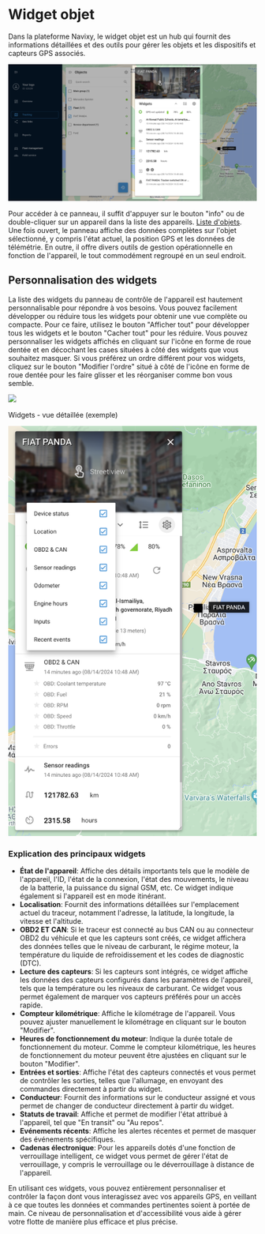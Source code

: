 # Widget objet

Dans la plateforme Navixy, le widget objet est un hub qui fournit des informations détaillées et des outils pour gérer les objets et les dispositifs et capteurs GPS associés.

![image-20240814-165933.png](../../../guide-de-litilizateur/suivi-par-gps/liste-des-objets/attachments/image-20240814-165933.png)

Pour accéder à ce panneau, il suffit d'appuyer sur le bouton "info" ou de double-cliquer sur un appareil dans la liste des appareils. [Liste d'objets](../../../../../wiki/pages/createpage.action). Une fois ouvert, le panneau affiche des données complètes sur l'objet sélectionné, y compris l'état actuel, la position GPS et les données de télémétrie. En outre, il offre divers outils de gestion opérationnelle en fonction de l'appareil, le tout commodément regroupé en un seul endroit.

## Personnalisation des widgets

La liste des widgets du panneau de contrôle de l'appareil est hautement personnalisable pour répondre à vos besoins. Vous pouvez facilement développer ou réduire tous les widgets pour obtenir une vue complète ou compacte. Pour ce faire, utilisez le bouton "Afficher tout" pour développer tous les widgets et le bouton "Cacher tout" pour les réduire. Vous pouvez personnaliser les widgets affichés en cliquant sur l'icône en forme de roue dentée et en décochant les cases situées à côté des widgets que vous souhaitez masquer. Si vous préférez un ordre différent pour vos widgets, cliquez sur le bouton "Modifier l'ordre" situé à côté de l'icône en forme de roue dentée pour les faire glisser et les réorganiser comme bon vous semble.

![](https://squaregps.atlassian.net/wiki/images/icons/grey_arrow_down.png)

Widgets - vue détaillée (exemple)

![image-20240814-170255.png](../../../guide-de-litilizateur/suivi-par-gps/liste-des-objets/attachments/image-20240814-170255.png)

### Explication des principaux widgets

* **État de l'appareil**: Affiche des détails importants tels que le modèle de l'appareil, l'ID, l'état de la connexion, l'état des mouvements, le niveau de la batterie, la puissance du signal GSM, etc. Ce widget indique également si l'appareil est en mode itinérant.
* **Localisation**: Fournit des informations détaillées sur l'emplacement actuel du traceur, notamment l'adresse, la latitude, la longitude, la vitesse et l'altitude.
* **OBD2 ET CAN**: Si le traceur est connecté au bus CAN ou au connecteur OBD2 du véhicule et que les capteurs sont créés, ce widget affichera des données telles que le niveau de carburant, le régime moteur, la température du liquide de refroidissement et les codes de diagnostic (DTC).
* **Lecture des capteurs**: Si les capteurs sont intégrés, ce widget affiche les données des capteurs configurés dans les paramètres de l'appareil, tels que la température ou les niveaux de carburant. Ce widget vous permet également de marquer vos capteurs préférés pour un accès rapide.
* **Compteur kilométrique**: Affiche le kilométrage de l'appareil. Vous pouvez ajuster manuellement le kilométrage en cliquant sur le bouton "Modifier".
* **Heures de fonctionnement du moteur**: Indique la durée totale de fonctionnement du moteur. Comme le compteur kilométrique, les heures de fonctionnement du moteur peuvent être ajustées en cliquant sur le bouton "Modifier".
* **Entrées et sorties**: Affiche l'état des capteurs connectés et vous permet de contrôler les sorties, telles que l'allumage, en envoyant des commandes directement à partir du widget.
* **Conducteur**: Fournit des informations sur le conducteur assigné et vous permet de changer de conducteur directement à partir du widget.
* **Statuts de travail**: Affiche et permet de modifier l'état attribué à l'appareil, tel que "En transit" ou "Au repos".
* **Evénements récents**: Affiche les alertes récentes et permet de masquer des événements spécifiques.
* **Cadenas électronique**: Pour les appareils dotés d'une fonction de verrouillage intelligent, ce widget vous permet de gérer l'état de verrouillage, y compris le verrouillage ou le déverrouillage à distance de l'appareil.

En utilisant ces widgets, vous pouvez entièrement personnaliser et contrôler la façon dont vous interagissez avec vos appareils GPS, en veillant à ce que toutes les données et commandes pertinentes soient à portée de main. Ce niveau de personnalisation et d'accessibilité vous aide à gérer votre flotte de manière plus efficace et plus précise.
